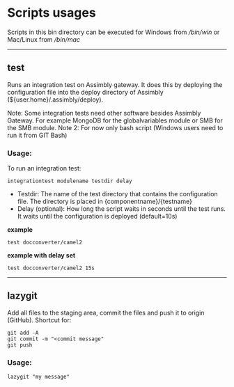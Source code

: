 # Scripts usages

Scripts in this bin directory can be executed
for Windows from _/bin/win_ or Mac/Linux from _/bin/mac_

---

## test

Runs an integration test on Assimbly gateway. It does this by deploying the configuration file
into the deploy directory of Assimbly (${user.home}/.assimbly/deploy).

Note: Some integration tests need other software besides Assimbly Gateway. For example MongoDB for the globalvariables module or SMB for the SMB module.
Note 2: For now only bash script (Windows users need to run it from GIT Bash)

### Usage:

To run an integration test:

```integrationtest modulename testdir delay```

- Testdir: The name of the test directory that contains the configuration file. The directory is placed in {componentname}/{testname}
- Delay (optional): How long the script waits in seconds until the test runs. It waits until the configuration is deployed (default=10s)

**example**

```test docconverter/camel2```

**example with delay set**

```test docconverter/camel2 15s```


---

## lazygit

Add all files to the staging area, commit the files and push it to origin (GitHub). Shortcut for:

```
git add -A
git commit -m "<commit message"
git push
```

### Usage:

```lazygit "my message"```
